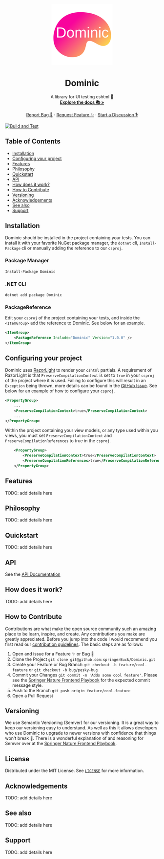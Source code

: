<p align="center">
  <a href="https://github.com/springerBuck/Dominic">
    <img src="images/logo.png" alt="Dominic Logo" height="200" width="200">
  </a>

  <h1 align="center">Dominic</h1>

  <p align="center">
    A library for UI testing cshtml 🧪
    <br />
    <a href="https://github.com/springerBuck/Dominic"><strong>Explore the docs 📚 »</strong></a>
    <br />
    <br />
    <a href="https://github.com/springerBuck/Dominic/issues">Report Bug 🐛</a>
    ·
    <a href="https://github.com/springerBuck/Dominic/issues">Request Feature ✨</a>
    ·
    <a href="https://github.com/springerBuck/Dominic/discussions">Start a Discussion 🎙</a>
  </p>
</p>

[![Build and Test](https://github.com/springerBuck/Dominic/actions/workflows/build-and-test.yml/badge.svg)](https://github.com/springerBuck/Dominic/actions/workflows/build-and-test.yml)

## Table of Contents
 - [Installation](#installation)
 - [Configuring your project](#configuring-your-project)
 - [Features](#features)
 - [Philosophy](#philosophy)
 - [Quickstart](#quickstart)
 - [API](#api)
 - [How does it work?](#how-does-it-work?)
 - [How to Contribute](#how-to-Contribute)
 - [Versioning](#versioning)
 - [Acknowledgements](#acknowledgements)
 - [See also](#see-also)
 - [Support](#support)

## Installation
Dominic should be installed in the project containing your tests. You can install it with your favorite NuGet package manager, the `dotnet` cli, `Install-Package` cli or manually adding the reference to our `csproj`.

### Package Manager
`Install-Package Dominic`
### .NET CLI
`dotnet add package Dominic`
### PackageReference
Edit your `csproj` of the project containing your tests, and inside the `<ItemGroup>` add the reference to Dominic. See below for an example.

```XML
<ItemGroup>
    <PackageReference Include="Dominic" Version="1.0.0" />
</ItemGroup>
```

## Configuring your project
Dominic uses [RazorLight](https://github.com/toddams/RazorLight) to render your `cshtml` partials. A requirement of RazorLight is that `PreserveCompilationContext` is set to `true` in your `csproj` of the project where it is used. Failing to configure this will result in an `Exception` being thrown, more details can be found in the [GitHub Issue](https://github.com/toddams/RazorLight/issues/127). See below for an example of how to configure your `csproj`.

```XML
<PropertyGroup>
    ...
    <PreserveCompilationContext>true</PreserveCompilationContext>
    ...
</PropertyGroup>
```

Within the project containing your view models, or any type used within you views, you must set `PreserveCompilationContext` and `PreserveCompilationReferences` to true in the `csproj`. 

```XML
    <PropertyGroup>
        <PreserveCompilationContext>true</PreserveCompilationContext>
        <PreserveCompilationReferences>true</PreserveCompilationReferences>
    </PropertyGroup>
```

## Features
TODO: add details here

## Philosophy
TODO: add details here

## Quickstart
TODO: add details here

## API
See the [API Documentation](API.md)

## How does it work?
TODO: add details here

## How to Contribute
Contributions are what make the open source community such an amazing place to be learn, inspire, and create. Any contributions you make are greatly appreciated. Before you jump into the code I would recommend you first read our [contribution guidelines](CONTRIBUTING.md). The basic steps are as follows:

1. Open and issue for a Feature ✨ or Bug 🐛
1. Clone the Project `git clone git@github.com:springerBuck/Dominic.git`
1. Create your Feature or Bug Branch `git checkout -b feature/cool-feature` or `git checkout -b bug/pesky-bug`
1. Commit your Changes `git commit -m 'Adds some cool feature'`. Please see the [Springer Nature Frontend Playbook](https://github.com/springernature/frontend-playbook/blob/main/git/git.md#commit-messages) for the expected commit message style.
1. Push to the Branch `git push origin feature/cool-feature`
1. Open a Pull Request

## Versioning
We use Semantic Versioning (Semver) for our versioning. It is a great way to keep our versioning easy to understand. As well as this it allows developers who use Dominic to upgrade to newer versions with confidence that things won't break 🙂. There is a wonderful explanation of and reasoning for Semver over at the [Springer Nature Frontend Playbook](https://github.com/springernature/frontend-playbook/blob/main/git/semver.md).

## License
Distributed under the MIT License. See [`LICENSE`](LICENSE.md) for more information.

## Acknowledgements
TODO: add details here

## See also
TODO: add details here

## Support
TODO: add details here